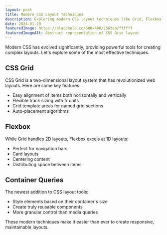 ```yaml
---
layout: post
title: Modern CSS Layout Techniques
description: Exploring modern CSS layout techniques like Grid, Flexbox, and Container Queries.
date: 2024-01-20
featuredImage: https://placehold.co/600x400/2563eb/ffffff
featuredImageAlt: Abstract representation of CSS Grid layout
---
```


Modern CSS has evolved significantly, providing powerful tools for creating complex layouts. Let's explore some of the most effective techniques.

## CSS Grid

CSS Grid is a two-dimensional layout system that has revolutionized web layouts. Here are some key features:

- Easy alignment of items both horizontally and vertically
- Flexible track sizing with fr units
- Grid template areas for named grid sections
- Auto-placement algorithms

## Flexbox

While Grid handles 2D layouts, Flexbox excels at 1D layouts:

- Perfect for navigation bars
- Card layouts
- Centering content
- Distributing space between items

## Container Queries

The newest addition to CSS layout tools:

- Style elements based on their container's size
- Create truly reusable components
- More granular control than media queries

These modern techniques make it easier than ever to create responsive, maintainable layouts.